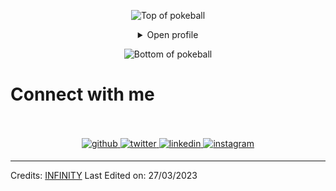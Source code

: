 <div align="center">


![Top of pokeball](https://user-images.githubusercontent.com/44261381/209363264-ac854d3c-2cc2-44c4-928e-8a08d1013f46.png)

<details>
<summary>Open profile</summary>

[comment]: <> (View Counter)
<br>
<div>
  <div align=center>
      <img height="450" alt="Screenshot_2022-12-22_at_23 08 11-removebg-preview" src="https://raw.githubusercontent.com/Infinity0077/Infinity0077/main/pngegg%20(8).png" alt="Avatar photo of Anant Bavsiakr">
  </div>
  <div align=center>
      <a href="https://git.io/typing-svg"><img src="https://readme-typing-svg.demolab.com?font=VT323&size=35&duration=3500&pause=300&color=A89568&center=true&vCenter=true&width=500&lines=Hey%2C+I'm+Anant R Baviskar;aka+INFINITY;Welcome+to+my+profile!;Description+of+myself%3A;Inquisitive+by+nature;AI+enthusiast;Chess+lover;ambitious;Young+at+heart;Thrill+seeker" alt="Typing SVG" /></a>
  </div>
</div>

<details>
<summary>About me</summary>

[//]: # (You must have a lf before the markdown element when inside a block for it to work: https://stackoverflow.com/questions/29368902/how-can-i-wrap-my-markdown-in-an-html-div)


<div align=center>
      <img height="320" alt="Screenshot_2022-12-22_at_23 08 11-removebg-preview" src="https://raw.githubusercontent.com/Infinity0077/Python_mini/main/pngwing.com%20(5).png">
  </div>
<div align="left">

<!-- <div align="center"> -->
  
  

# ***<div align="center">💻   I'm Anant Baviskar, 💻📝  Data Science Enthusiastic 👨‍💻 working for my self remotely since 2002 🚀🖥️🎼</div>***  
  

- **🔭 I’m currently working on [CMS Web App](https://github.com/Infinity0077/webpage)**  
  

- **🌱 I’m currently learning Docker and Flask**  
  

- **❓ Ask me about anything related to Python Programming and related technologies**  
  

- ⚡ Fun fact: I use tabs over spaces  
  

<br/>  
</div>

</details>

<details>
<summary>Tools</summary>
<div align=center>
      <img height="200" alt="Screenshot_2022-12-22_at_23 08 11-removebg-preview" src="https://raw.githubusercontent.com/Infinity0077/Python_mini/main/pngwing.com%20(9).png">
  </div>

<div>
  <p style="display: inline-block;" align="center">
    <kbd>
      <kbd>Programming Languages</kbd>
      <br>
      <br>
      <img width="30px" src="https://raw.githubusercontent.com/devicons/devicon/master/icons/python/python-original.svg" />  
      <img width="30px" src="https://raw.githubusercontent.com/devicons/devicon/master/icons/java/java-original.svg" /> 
      <img width="30px" src="https://cdn.jsdelivr.net/gh/devicons/devicon/icons/javascript/javascript-original.svg" /> 
    </kbd>
    <kbd>
      <kbd>Back-end</kbd>
      <br>
      <br>
      <img width="30px" src="https://cdn.jsdelivr.net/gh/devicons/devicon/icons/nodejs/nodejs-original.svg" />
    </kbd>
    <kbd>
      <kbd>Front-end</kbd>
      <br>
      <br>
      <img width="30px" src="https://cdn.jsdelivr.net/gh/devicons/devicon/icons/html5/html5-original.svg" /> 
      <img width="30px" src="https://cdn.jsdelivr.net/gh/devicons/devicon/icons/css3/css3-plain-wordmark.svg" /> 
      <img width="30px" src="https://cdn.jsdelivr.net/gh/devicons/devicon/icons/bootstrap/bootstrap-plain.svg" /> 
      <img width="30px" src="https://cdn.jsdelivr.net/gh/devicons/devicon/icons/react/react-original.svg" />
      <img width="30px" src="https://cdn.jsdelivr.net/gh/devicons/devicon/icons/jquery/jquery-plain.svg" />
    </kbd>
    <kbd>
      <kbd>Database</kbd>
      <br>
      <br>
      <img width="30px" src="https://raw.githubusercontent.com/devicons/devicon/master/icons/mysql/mysql-original-wordmark.svg" />
      <img width="30px" src="https://raw.githubusercontent.com/devicons/devicon/master/icons/mongodb/mongodb-original-wordmark.svg" />
    </kbd>
    <br>
    <br>
    <kbd>
      <kbd>Data Science & AI</kbd>
      <br>
      <br>
      <img title="matlab" width="30px" src="https://cdn.jsdelivr.net/gh/devicons/devicon/icons/matlab/matlab-original.svg" />
      <img width="30px" src="https://cdn.jsdelivr.net/gh/devicons/devicon/icons/tensorflow/tensorflow-original.svg" />
      <img width="30px" src="https://cdn.jsdelivr.net/gh/devicons/devicon/icons/numpy/numpy-original.svg" />
      <img width="30px" src="https://cdn.jsdelivr.net/gh/devicons/devicon/icons/pandas/pandas-original.svg" />
    </kbd>
    <kbd>
      <kbd>System, Networking & Deployment</kbd>
      <br>
      <br>
      <img width="30px" src="https://cdn.jsdelivr.net/gh/devicons/devicon/icons/git/git-plain.svg" />
      <img width="30px" src="https://cdn.jsdelivr.net/gh/devicons/devicon/icons/docker/docker-plain.svg" />
    </kbd>
    <kbd>
      <kbd>Terminal Scripts</kbd>
      <br>
      <br>
      <img width="30px" src="https://cdn.jsdelivr.net/gh/devicons/devicon/icons/bash/bash-original.svg" />
    </kbd>
    <kbd>
      <kbd>Tools</kbd>
      <br>
      <br>
      <img width="30px" src="https://cdn.jsdelivr.net/gh/devicons/devicon/icons/vscode/vscode-original.svg" />
      <img width="30px" src="https://upload.wikimedia.org/wikipedia/en/d/d2/Sublime_Text_3_logo.png" />
      <img width="30px" src="https://cdn.jsdelivr.net/gh/devicons/devicon/icons/jupyter/jupyter-original.svg" />
      <img width="30px" src="https://cdn.jsdelivr.net/gh/devicons/devicon/icons/pycharm/pycharm-original.svg" />
      <img width="30px" src="https://cdn.jsdelivr.net/gh/devicons/devicon/icons/intellij/intellij-original.svg" />
  </kbd>
     <kbd>
      <kbd>Game Development</kbd>
      <br>
      <br>
      <img width="30px" src="https://cdn.jsdelivr.net/gh/devicons/devicon/icons/unity/unity-original.svg" />
    </kbd>
  </p>
</div>
</details>

<details>
  <summary>Quote</summary>
  <div align=center>
      <img height="260" alt="Screenshot_2022-12-22_at_23 08 11-removebg-preview" src="https://raw.githubusercontent.com/Infinity0077/Python_mini/main/pngwing.com%20(6).png">
  </div>
  <h2>One of my favourite quotes</h2>
  <br>
  
  
  <blockquote>
    “Can I say something? Um, I’m the type of person that if you ask me a question and I don’t know the answer, I’m gonna tell you that I don’t know. But I bet you what, I know how to find the answer and I will find the answer.”
    <br><strong>Chris Gardner interpreted by Will Smith in the movie "Pursuit of Happyness" (2006)</strong>
  </blockquote>
</details>

<details>
  <summary>Free DOSE hit</summary>
  <div align=center>
      <img height="370" alt="Screenshot_2022-12-22_at_23 08 11-removebg-preview" src="https://raw.githubusercontent.com/Infinity0077/Python_mini/main/pngwing.com%20(10).png">
  </div>
  <br>
  <small><i>DOSE (dopamine, oxytocin, serotonin & endorphin), refresh page if dose was ineffective.</i></small>
  <br>
  <div align="center"><img src="https://readme-jokes.vercel.app/api?theme=monokai" alt="Jokes Card" /></div>
</details>

<details>
<summary>What can I do for you?</summary>
<div align=center>
      <img height="370" alt="Screenshot_2022-12-22_at_23 08 11-removebg-preview" src="https://raw.githubusercontent.com/Infinity0077/Infinity0077/main/pngegg%20(11).png">
  </div>
<table style="border: none">
  <tr>
  <td width="50%" valign="top">

[//]: # (Fighting against markdown and blocks isn't easy, indentation is catastrophic)

## Let's Work on Your Project Together!

If you have any questions about web development, writing mistake-free documentation or AI, feel free to <a href="mailto:baviskaranant7@gmail.com">contact me by email</a>, I won't bite, I promise.

  </td>
  <td width="50%" valign="top">

## It's not perfect, isn't it?

**<img alt="Feedback" src="https://img.shields.io/badge/Ask%20me-anything-1abc9c.svg">**

<blockquote>“I think it’s very important to have a feedback loop, where you’re constantly thinking about what you’ve done and how you could be doing it better.”
<br><strong>– Elon Musk</strong></blockquote>

  </td>
  </tr>
</table>
</details>
<details>
<summary>Stats</summary>
<div align=center>
      <img height="420" alt="Screenshot_2022-12-22_at_23 08 11-removebg-preview" src="https://raw.githubusercontent.com/Infinity0077/Infinity0077/main/pngegg%20(9).png">
  </div>
<br/> 
<div align="center"><img src="https://github-readme-stats.vercel.app/api?username=Infinity0077&show_icons=true&count_private=true&hide_border=true" align="right" /></div>  
<br/>
<br/>
<img src="https://github-readme-stats.vercel.app/api/top-langs/?username=Infinity0077&hide_border=true&layout=compact" align="" />  

<br/>
</details>
</details>

![Bottom of pokeball](https://user-images.githubusercontent.com/44261381/209363271-905d2a5e-8a18-44c0-a450-45dddd4d5036.png)

</div>

# Connect with me  
<br/>
<br/>
<div align="center">
<a href="https://github.com/https://github.com/Infinity0077" target="_blank">
<img src=https://img.shields.io/badge/github-%2324292e.svg?&style=for-the-badge&logo=github&logoColor=white alt=github style="margin-bottom: 5px;" />
</a>
<a href="https://twitter.com/https://twitter.com/arbaviskar02" target="_blank">
<img src=https://img.shields.io/badge/twitter-%2300acee.svg?&style=for-the-badge&logo=twitter&logoColor=white alt=twitter style="margin-bottom: 5px;" />
</a>
<a href="https://linkedin.com/in/https://www.linkedin.com/in/anant-baviskar-b07b25236/" target="_blank">
<img src=https://img.shields.io/badge/linkedin-%231E77B5.svg?&style=for-the-badge&logo=linkedin&logoColor=white alt=linkedin style="margin-bottom: 5px;" />
</a>
<a href="https://instagram.com/https://www.instagram.com/_anant_baviskar_02_/" target="_blank">
<img src=https://img.shields.io/badge/instagram-%23000000.svg?&style=for-the-badge&logo=instagram&logoColor=white alt=instagram style="margin-bottom: 5px;" />
</a>  
</div>  

-----
Credits: [INFINITY](https://github.com/Infinity0077)
Last Edited on: 27/03/2023
